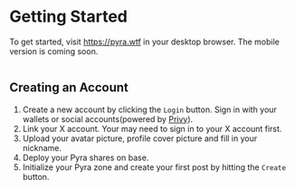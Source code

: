 # Getting Started

To get started, visit https://pyra.wtf in your desktop browser. The mobile version is coming soon.

<figure><img src=".gitbook/assets/Screenshot 2024-04-26 at 14.13.49.png" alt=""><figcaption></figcaption></figure>

## Creating an Account

1. Create a new account by clicking the `Login` button. Sign in with your wallets or social accounts(powered by [Privy](https://privy.io/)).
2. Link your X account. Your may need to sign in to your X account first.
3. Upload your avatar picture, profile cover picture and fill in your nickname.
4. Deploy your Pyra shares on base.
5. Initialize your Pyra zone and create your first post by hitting the `Create` button.
